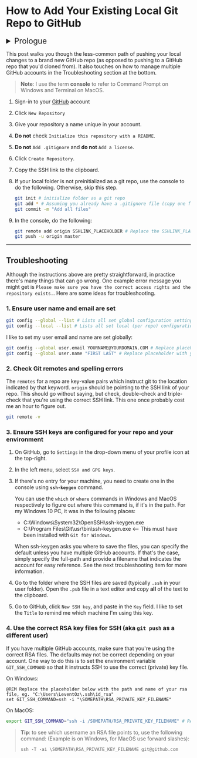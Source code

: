 # How to Add Your Existing Local Git Repo to GitHub

<details><summary style="font-size:1.5em">Prologue</summary>
<p>It's super easy to clone a GitHub repo to your local environment. However, what if you started working on a simple project on your local, perhaps as an exercise or a proof-of-concept and now you want to push your work to GitHub into a new repo?</p>

<p>This path is not as straight-forward. Sure, you can brute-force your way, by creating and cloning a GitHub repo as usual, copying all your files, making a commit and pushing that. Although this will work, it's not the best approach. If you already had a Git repo locally, you will lose your Git History. </p>

<p>Here, I will show you a better way. If, like me, you have multiple GitHub accounts you may hit some roadblocks. Your GitHub account and your local environment must be properly configured, and that Git must be using the correct configuration.</p>
</details>

This post walks you though the less-common path of pushing your local changes to a brand new GitHub repo (as opposed to pushing to a GitHub repo that you'd cloned from). It also touches on how to manage multiple GitHub accounts in the Troubleshooting section at the bottom.

> **Note**: I use the term **console** to refer to Command Prompt on Windows and Terminal on MacOS.

1. Sign-in to your [GitHub](https://github.com) account
2. Click `New Repository`
3. Give your repository a name unique in your account. 
4. **Do not** check `Initialize this repository with a README`.
5. **Do not** `Add .gitignore` and **do not** `Add a license`.
6. Click `Create Repository`.
7. Copy the SSH link to the clipboard.
8. If your local folder is not preinitialized as a git repo, use the console to do the following. Otherwise, skip this step.
    ```bash
    git init # initialize folder as a git repo 
    git add * # Assuming you already have a .gitignore file (copy one from another repo if not)
    git commit -m "Add all files"
    ```

9. In the console, do the following:

    ```bash
    git remote add origin SSHLINK_PLACEHOLDER # Replace the SSHLINK_PLACEHOLDER with the SSH link for your GitHub repo.
    git push -u origin master
    ```
---

## Troubleshooting

Although the instructions above are pretty straightforward, in practice there's many things that can go wrong. One example error message you might get is `Please make sure you have the correct access rights and the repository exists.`. Here are some ideas for troubleshooting.


### 1. Ensure user name and email are set
```bash
git config --global --list # Lists all set global configuration settings
git config --local --list # Lists all set local (per repo) configuration settings
```
I like to set my user email and name are set globally:
```bash
git config --global user.email YOURNAME@YOURDOMAIN.COM # Replace placeholder with your email address
git config --global user.name "FIRST LAST" # Replace placeholder with your full name.
```

### 2. Check Git remotes and spelling errors
The `remotes` for a repo are key-value pairs which instruct git to the location indicated by that keyword. `origin` should be pointing to the SSH link of your repo. This should go without saying, but check, double-check and triple-check that you're using the correct SSH link. This one once probably cost me an hour to figure out.

```bash
git remote -v
```

### 3. Ensure SSH keys are configured for your repo and your environment
1. On GitHub, go to `Settings` in the drop-down menu of your profile icon at the top-right.
2. In the left menu, select `SSH and GPG keys`.
3. If there's no entry for your machine, you need to create one in the console using **`ssh-keygen`** command. 

    You can use the `which` or `where` commands in Windows and MacOS respectively to figure out where this command is, if it's in the path. For my Windows 10 PC, it was in the following places:
    - C:\Windows\System32\OpenSSH\ssh-keygen.exe
    - C:\Program Files\Git\usr\bin\ssh-keygen.exe  <-- This must have been installed with `Git for Windows`.

    When ssh-keygen asks you where to save the files, you can specify the default unless you have multiple GitHub accounts. If that's the case, simply specify the full-path and provide a filename that indicates the account for easy reference. See the next troubleshooting item for more information.

4. Go to the folder where the SSH files are saved (typically `.ssh` in your user folder). Open the `.pub` file in a text editor and copy **all** of the text to the clipboard.
5. Go to GitHub, click `New SSH key`, and paste in the `Key` field. I like to set the `Title` to remind me which machine I'm using this key.


### 4. Use the correct RSA key files for SSH (aka `git push` as a different user)

If you have multiple GitHub accounts, make sure that you're using the correct RSA files. The defaults may not be correct depending on your account. One way to do this is to set the environment variable `GIT_SSH_COMMAND` so that it instructs SSH to use the correct (private) key file.

On Windows:
```dos
@REM Replace the placeholder below with the path and name of your rsa file, eg. "C:\Users\LeventOz\.ssh\id_rsa"
set GIT_SSH_COMMAND=ssh -i "\SOMEPATH\RSA_PRIVATE_KEY_FILENAME"
```
On MacOS:
```bash
export GIT_SSH_COMMAND="ssh -i /SOMEPATH/RSA_PRIVATE_KEY_FILENAME" # Replace the placeholder, eg. /Users/leventoz/.ssh/key
```

> **Tip**: to see which username an RSA file points to, use the following command: (Example is on Windows, for MacOS use forward slashes):
> ```dos
> ssh -T -ai \SOMEPATH\RSA_PRIVATE_KEY_FILENAME git@github.com
> ```
